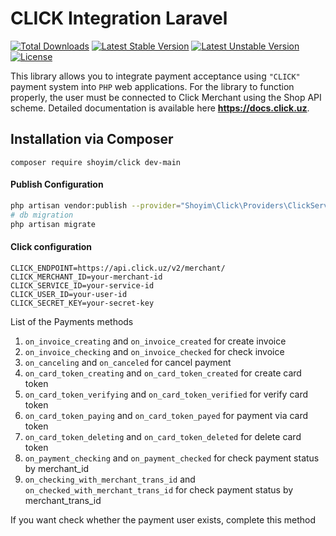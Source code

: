 # CLICK Integration Laravel
[![Total Downloads](https://poser.pugx.org/shoyim/click/d/total.svg)](https://packagist.org/packages/shoyim/click)
[![Latest Stable Version](https://poser.pugx.org/shoyim/click/v/stable.svg)](https://packagist.org/packages/shoyim/click)
[![Latest Unstable Version](https://poser.pugx.org/shoyim/click/v/unstable.svg)](https://packagist.org/packages/shoyim/click)
[![License](https://poser.pugx.org/shoyim/click/license.svg)](https://packagist.org/packages/shoyim/click)

This library allows you to integrate payment acceptance using `"CLICK"` payment system into `PHP` web applications.
For the library to function properly, the user must be connected to Click Merchant using the Shop API scheme.
Detailed documentation is available here __https://docs.click.uz__.

## Installation via Composer
```
composer require shoyim/click dev-main
```

#### Publish Configuration
```bash
php artisan vendor:publish --provider="Shoyim\Click\Providers\ClickServiceProvider" --tag="config"
# db migration
php artisan migrate
```


#### Click configuration
```dotenv
CLICK_ENDPOINT=https://api.click.uz/v2/merchant/
CLICK_MERCHANT_ID=your-merchant-id
CLICK_SERVICE_ID=your-service-id
CLICK_USER_ID=your-user-id
CLICK_SECRET_KEY=your-secret-key
```


List of the Payments methods
1) `on_invoice_creating` and `on_invoice_created` for create invoice
2) `on_invoice_checking` and `on_invoice_checked` for check invoice
3) `on_canceling` and `on_canceled` for cancel payment
4) `on_card_token_creating` and `on_card_token_created` for create card token
5) `on_card_token_verifying` and `on_card_token_verified` for verify card token
6) `on_card_token_paying` and `on_card_token_payed` for payment via card token
7) `on_card_token_deleting` and `on_card_token_deleted` for delete card token
8) `on_payment_checking` and `on_payment_checked` for check payment status by merchant_id
9) `on_checking_with_merchant_trans_id` and `on_checked_with_merchant_trans_id` for check payment status by merchant_trans_id

If you want check whether the payment user exists, complete this method

